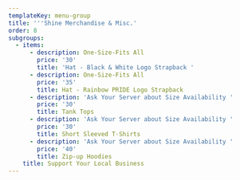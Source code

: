 ```yaml
---
templateKey: menu-group
title: '''Shine Merchandise & Misc.'
order: 8
subgroups:
  - items:
      - description: One-Size-Fits All
        price: '30'
        title: 'Hat - Black & White Logo Strapback '
      - description: One-Size-Fits All
        price: '35'
        title: Hat - Rainbow PRIDE Logo Strapback
      - description: 'Ask Your Server about Size Availability '
        price: '30'
        title: Tank Tops
      - description: 'Ask Your Server about Size Availability '
        price: '30'
        title: Short Sleeved T-Shirts
      - description: 'Ask Your Server about Size Availability '
        price: '40'
        title: Zip-up Hoodies
    title: Support Your Local Business
---
```


